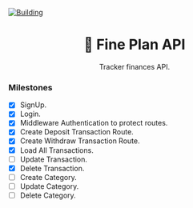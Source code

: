 [![Building](https://badgen.net/badge/icon/Actively%20Building%20?icon=bitcoin-lightning&label&color=purple)](https://github.com/leeo-dev/fineplan-api)
<h1 align="center">🏡 Fine Plan API</h1>

<p align="center">Tracker finances API.</p>

<div align="center">
</div>

### Milestones
- [x] SignUp.
- [x] Login.
- [x] Middleware Authentication to protect routes.
- [x] Create Deposit Transaction Route.
- [x] Create Withdraw Transaction Route.
- [x] Load All Transactions.
- [ ] Update Transaction.
- [x] Delete Transaction.
- [ ] Create Category.
- [ ] Update Category.
- [ ] Delete Category.